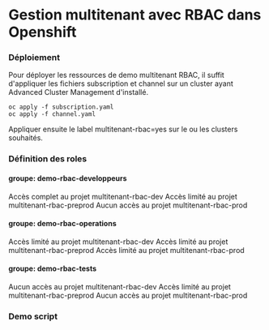 # Gestion multitenant avec RBAC dans Openshift


### Déploiement 

Pour déployer les ressources de demo multitenant RBAC, il suffit d'appliquer les fichiers subscription et channel sur un cluster ayant Advanced Cluster Management d'installé. 

``` 
oc apply -f subscription.yaml
oc apply -f channel.yaml
```

Appliquer ensuite le label multitenant-rbac=yes sur le ou les clusters souhaités. 

### Définition des roles

#### groupe: demo-rbac-developpeurs

Accès complet au projet multitenant-rbac-dev
Accès limité au projet multitenant-rbac-preprod
Aucun accès au projet multitenant-rbac-prod

#### groupe: demo-rbac-operations

Accès limité au projet multitenant-rbac-dev
Accès limité au projet multitenant-rbac-preprod
Accès limité au projet multitenant-rbac-prod

#### groupe: demo-rbac-tests

Aucun accès au projet multitenant-rbac-dev
Accès limité au projet multitenant-rbac-preprod
Aucun accès au projet multitenant-rbac-prod


### Demo script

